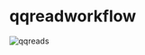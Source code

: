 # qqreadworkflow

![qqreads](https://github.com/WWS321/qqreadworkflow/workflows/qqreads/badge.svg?branch=main&event=status)
